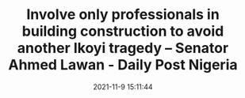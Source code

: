 ---
"title": "Involve only professionals in building construction to avoid another Ikoyi tragedy – Senator Ahmed Lawan - Daily Post Nigeria"
"date": "2021-11-9 15:11:44"
"feed_name": "GOOGLENEWSCONSTRUCTION"
"feed_website": "https://news.google.com/search?q=construction%2Bincident&hl=en-US&gl=US&ceid=US:en"
"feed_rss": "https://news.google.com/rss/search?q=construction%2Bincident&hl=en-US&gl=US&ceid=US:en"
"link": "https://dailypost.ng/2021/11/09/involve-only-professionals-in-building-construction-to-avoid-another-ikoyi-tragedy-senator-ahmed-lawan/"
"source": "{'href': 'https://dailypost.ng', 'title': 'Daily Post Nigeria'}"
"file": "_posts/2021-1-1-e2f0338b5c2fdc4290ec49c3cffcbde4761b95d9.md"
"accident": "1"
"drilling": "0"
"dead": "0"
"injured": "0"
"arrested": "0"
"place": "unknown place"
"where": "unknown site"
"causes": "unknown"
"place_uri": "unknown place"
---